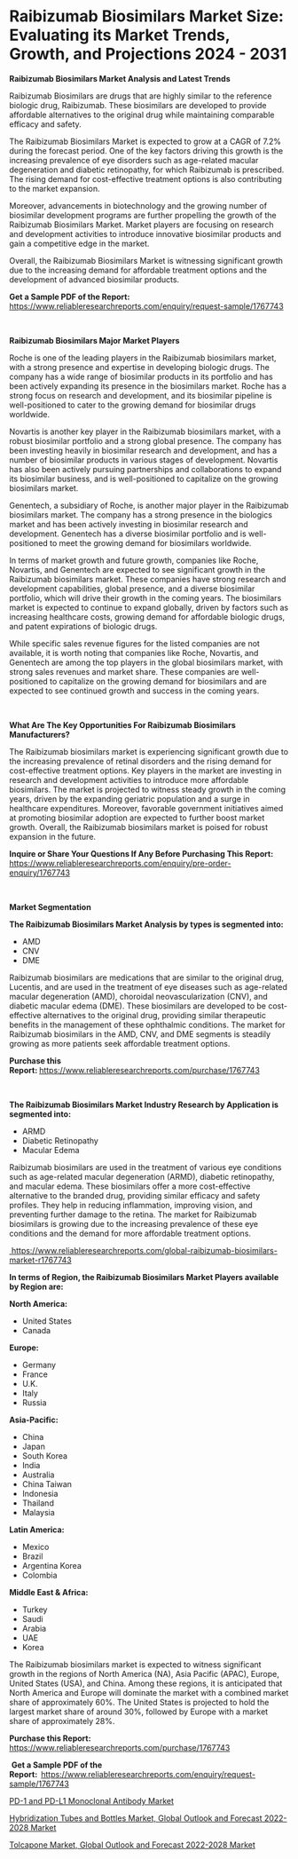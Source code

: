 <p><h1>Raibizumab Biosimilars Market Size: Evaluating its Market Trends, Growth, and Projections 2024 - 2031</h1></p><p><strong>Raibizumab Biosimilars Market Analysis and Latest Trends</strong></p>
<p><p>Raibizumab Biosimilars are drugs that are highly similar to the reference biologic drug, Raibizumab. These biosimilars are developed to provide affordable alternatives to the original drug while maintaining comparable efficacy and safety.</p><p>The Raibizumab Biosimilars Market is expected to grow at a CAGR of 7.2% during the forecast period. One of the key factors driving this growth is the increasing prevalence of eye disorders such as age-related macular degeneration and diabetic retinopathy, for which Raibizumab is prescribed. The rising demand for cost-effective treatment options is also contributing to the market expansion.</p><p>Moreover, advancements in biotechnology and the growing number of biosimilar development programs are further propelling the growth of the Raibizumab Biosimilars Market. Market players are focusing on research and development activities to introduce innovative biosimilar products and gain a competitive edge in the market.</p><p>Overall, the Raibizumab Biosimilars Market is witnessing significant growth due to the increasing demand for affordable treatment options and the development of advanced biosimilar products.</p></p>
<p><strong>Get a Sample PDF of the Report:&nbsp;</strong> <a href="https://www.reliableresearchreports.com/enquiry/request-sample/1767743">https://www.reliableresearchreports.com/enquiry/request-sample/1767743</a></p>
<p>&nbsp;</p>
<p><strong>Raibizumab Biosimilars Major Market Players</strong></p>
<p><p>Roche is one of the leading players in the Raibizumab biosimilars market, with a strong presence and expertise in developing biologic drugs. The company has a wide range of biosimilar products in its portfolio and has been actively expanding its presence in the biosimilars market. Roche has a strong focus on research and development, and its biosimilar pipeline is well-positioned to cater to the growing demand for biosimilar drugs worldwide.</p><p>Novartis is another key player in the Raibizumab biosimilars market, with a robust biosimilar portfolio and a strong global presence. The company has been investing heavily in biosimilar research and development, and has a number of biosimilar products in various stages of development. Novartis has also been actively pursuing partnerships and collaborations to expand its biosimilar business, and is well-positioned to capitalize on the growing biosimilars market.</p><p>Genentech, a subsidiary of Roche, is another major player in the Raibizumab biosimilars market. The company has a strong presence in the biologics market and has been actively investing in biosimilar research and development. Genentech has a diverse biosimilar portfolio and is well-positioned to meet the growing demand for biosimilars worldwide.</p><p>In terms of market growth and future growth, companies like Roche, Novartis, and Genentech are expected to see significant growth in the Raibizumab biosimilars market. These companies have strong research and development capabilities, global presence, and a diverse biosimilar portfolio, which will drive their growth in the coming years. The biosimilars market is expected to continue to expand globally, driven by factors such as increasing healthcare costs, growing demand for affordable biologic drugs, and patent expirations of biologic drugs.</p><p>While specific sales revenue figures for the listed companies are not available, it is worth noting that companies like Roche, Novartis, and Genentech are among the top players in the global biosimilars market, with strong sales revenues and market share. These companies are well-positioned to capitalize on the growing demand for biosimilars and are expected to see continued growth and success in the coming years.</p></p>
<p>&nbsp;</p>
<p><strong>What Are The Key Opportunities For Raibizumab Biosimilars Manufacturers?</strong></p>
<p><p>The Raibizumab biosimilars market is experiencing significant growth due to the increasing prevalence of retinal disorders and the rising demand for cost-effective treatment options. Key players in the market are investing in research and development activities to introduce more affordable biosimilars. The market is projected to witness steady growth in the coming years, driven by the expanding geriatric population and a surge in healthcare expenditures. Moreover, favorable government initiatives aimed at promoting biosimilar adoption are expected to further boost market growth. Overall, the Raibizumab biosimilars market is poised for robust expansion in the future.</p></p>
<p><strong>Inquire or Share Your Questions If Any Before Purchasing This Report:</strong> <a href="https://www.reliableresearchreports.com/enquiry/pre-order-enquiry/1767743">https://www.reliableresearchreports.com/enquiry/pre-order-enquiry/1767743</a></p>
<p>&nbsp;</p>
<p><strong>Market Segmentation</strong></p>
<p><strong>The Raibizumab Biosimilars Market Analysis by types is segmented into:</strong></p>
<p><ul><li>AMD</li><li>CNV</li><li>DME</li></ul></p>
<p><p>Raibizumab biosimilars are medications that are similar to the original drug, Lucentis, and are used in the treatment of eye diseases such as age-related macular degeneration (AMD), choroidal neovascularization (CNV), and diabetic macular edema (DME). These biosimilars are developed to be cost-effective alternatives to the original drug, providing similar therapeutic benefits in the management of these ophthalmic conditions. The market for Raibizumab biosimilars in the AMD, CNV, and DME segments is steadily growing as more patients seek affordable treatment options.</p></p>
<p><strong>Purchase this Report:&nbsp;</strong><a href="https://www.reliableresearchreports.com/purchase/1767743">https://www.reliableresearchreports.com/purchase/1767743</a></p>
<p>&nbsp;</p>
<p><strong>The Raibizumab Biosimilars Market Industry Research by Application is segmented into:</strong></p>
<p><ul><li>ARMD</li><li>Diabetic Retinopathy</li><li>Macular Edema</li></ul></p>
<p><p>Raibizumab biosimilars are used in the treatment of various eye conditions such as age-related macular degeneration (ARMD), diabetic retinopathy, and macular edema. These biosimilars offer a more cost-effective alternative to the branded drug, providing similar efficacy and safety profiles. They help in reducing inflammation, improving vision, and preventing further damage to the retina. The market for Raibizumab biosimilars is growing due to the increasing prevalence of these eye conditions and the demand for more affordable treatment options.</p></p>
<p><a href="https://www.reliableresearchreports.com/global-raibizumab-biosimilars-market-r1767743">&nbsp;https://www.reliableresearchreports.com/global-raibizumab-biosimilars-market-r1767743</a></p>
<p><strong>In terms of Region, the Raibizumab Biosimilars Market Players available by Region are:</strong></p>
<p>
    <p> <strong> North America: </strong>
        <ul>
            <li>United States</li>
            <li>Canada</li>
        </ul>
        </p> 
    <p> <strong> Europe: </strong>
        <ul>
            <li>Germany</li>
            <li>France</li>
            <li>U.K.</li>
            <li>Italy</li>
            <li>Russia</li>
        </ul>
        </p> 
    <p> <strong> Asia-Pacific: </strong>
        <ul>
            <li>China</li>
            <li>Japan</li>
            <li>South Korea</li>
            <li>India</li>
            <li>Australia</li>
            <li>China Taiwan</li>
            <li>Indonesia</li>
            <li>Thailand</li>
            <li>Malaysia</li>
        </ul>
        </p> 
    <p> <strong> Latin America: </strong>
        <ul>
            <li>Mexico</li>
            <li>Brazil</li>
            <li>Argentina Korea</li>
            <li>Colombia</li>
        </ul>
        </p> 
    <p> <strong> Middle East & Africa: </strong>
        <ul>
            <li>Turkey</li>
            <li>Saudi</li>
            <li>Arabia</li>
            <li>UAE</li>
            <li>Korea</li>
        </ul>
    </p>
    </p>
<p><p>The Raibizumab biosimilars market is expected to witness significant growth in the regions of North America (NA), Asia Pacific (APAC), Europe, United States (USA), and China. Among these regions, it is anticipated that North America and Europe will dominate the market with a combined market share of approximately 60%. The United States is projected to hold the largest market share of around 30%, followed by Europe with a market share of approximately 28%.</p></p>
<p><strong>Purchase this Report: </strong><a href="https://www.reliableresearchreports.com/purchase/1767743">https://www.reliableresearchreports.com/purchase/1767743</a></p>
<p>&nbsp;<strong>Get a Sample PDF of the Report:&nbsp;&nbsp;</strong><a href="https://www.reliableresearchreports.com/enquiry/request-sample/1767743">https://www.reliableresearchreports.com/enquiry/request-sample/1767743</a></p>
<p><strong></strong></p>
<p><p><a href="https://github.com/AnnChovey2023/Market-Research-Report-List-1/blob/main/pd-1-and-pd-l1-monoclonal-antibody-market.md">PD-1 and PD-L1 Monoclonal Antibody Market</a></p><p><a href="https://www.linkedin.com/pulse/hybridization-tubes-bottles-market-global-outlook-forecast-fstye">Hybridization Tubes and Bottles Market, Global Outlook and Forecast 2022-2028 Market</a></p><p><a href="https://www.linkedin.com/pulse/tolcapone-market-global-outlook-forecast-2022-2028-size-hhvwf">Tolcapone Market, Global Outlook and Forecast 2022-2028 Market</a></p></p>